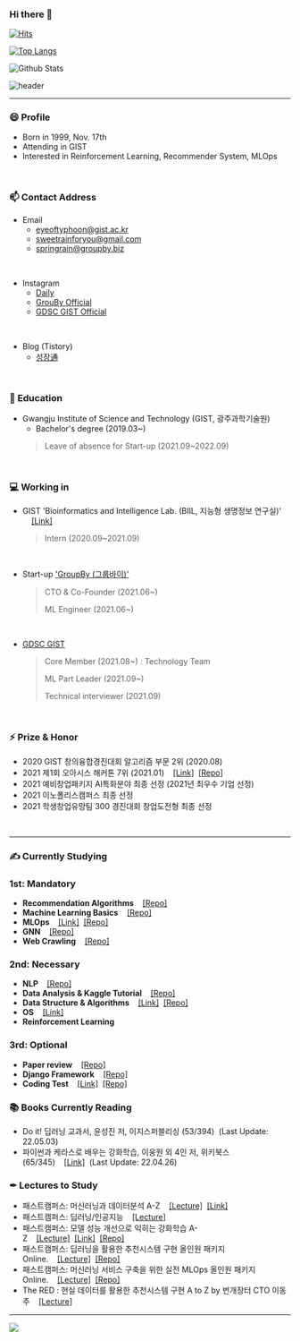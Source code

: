 ### Hi there 👋
[![Hits](https://hits.seeyoufarm.com/api/count/incr/badge.svg?url=https%3A%2F%2Fgithub.com%2FKangbeenKo&count_bg=%23C5CDFF&title_bg=%236DF560&icon=&icon_color=%23FFFFFF&title=hits&edge_flat=false)](https://hits.seeyoufarm.com)

<!-- ![your id](https://road-to-kaggle-grandmaster.vercel.app/api/simple/KangbeenKo) -->

<!--
![competition](https://road-to-kaggle-grandmaster.vercel.app/api/badges/subinium/competition)
![dataset](https://road-to-kaggle-grandmaster.vercel.app/api/badges/KangbeenKo/dataset)
![notebook](https://road-to-kaggle-grandmaster.vercel.app/api/badges/KangbeenKo/notebook)
![discussion](https://road-to-kaggle-grandmaster.vercel.app/api/badges/KangbeenKo/discussion)
-->

[![Top Langs](https://github-readme-stats.vercel.app/api/top-langs/?username=KevinTheRainmaker&&hide=jupyter%20notebook&layout=compact)](https://github.com/KevinTheRainmaker/github-readme-stats)

![Github Stats](https://github-readme-stats.vercel.app/api?username=KevinTheRainmaker&show_icons=true&theme=onedark)

![header](https://capsule-render.vercel.app/api?type=soft&color=auto&height=50&section=header&text=KevinTheRainmaker&fontSize=30&animation=twinkling)

----
### 😄 Profile
- Born in 1999, Nov. 17th
- Attending in GIST 
- Interested in Reinforcement Learning, Recommender System, MLOps
</br>

### 📫 Contact Address
- Email
  - eyeoftyphoon@gist.ac.kr
  - sweetrainforyou@gmail.com
  - springrain@groupby.biz
</br>

- Instagram
  - <a href = "https://www.instagram.com/riverbeen_u_everseen/">Daily</a>
  - <a href = "https://www.instagram.com/groupby_official/">GrouBy Official</a>
  - <a href = "https://www.instagram.com/gdsc_kr_gist/">GDSC GIST Official</a>
</br>


- Blog (Tistory)
  - <a href = "https://kevin-rain.tistory.com/">성장通</a>
</br>


### 🔭 Education
- Gwangju Institute of Science and Technology (GIST, 광주과학기술원)
  - Bachelor's degree (2019.03~)
  > Leave of absence for Start-up (2021.09~2022.09)  
</br>


### 💻 Working in
- GIST 'Bioinformatics and Intelligence Lab. (BIIL, 지능형 생명정보 연구실)' &nbsp;&nbsp;&nbsp;&nbsp;<a href = "https://www.biil-gist.net/">[Link]</a>
  > Intern (2020.09~2021.09)
</br>

- Start-up <a href='https://groupby.super.site/'>'GroupBy (그룹바이)'</a>

  > CTO & Co-Founder (2021.06~)
  > 
  > ML Engineer (2021.06~)
</br>

- <a href = "https://gdsc.community.dev/gwangju-institute-of-science-and-technology/">GDSC GIST</a>

  > Core Member (2021.08~) : Technology Team
  >
  > ML Part Leader (2021.09~)
  >
  > Technical interviewer (2021.09)
</br>


### ⚡ Prize & Honor
- 2020 GIST 창의융합경진대회 알고리즘 부문 2위 (2020.08)
- 2021 제1회 오아시스 해커톤 7위 (2021.01)&nbsp;&nbsp;&nbsp;&nbsp;<a href = "https://www.notion.so/BugBug-B5-566195bdb1d7488e98b479a41589b3a8">[Link]</a>&nbsp;&nbsp;<a href = "https://github.com/KevinTheRainmaker/BugBug">[Repo]</a>
- 2021 예비창업패키지 AI특화분야 최종 선정 (2021년 최우수 기업 선정)
- 2021 이노폴리스캠퍼스 최종 선정
- 2021 학생창업유망팀 300 경진대회 창업도전형 최종 선정
</br>


----

### ✍ Currently Studying
### 1st: Mandatory
- **Recommendation Algorithms**&nbsp;&nbsp;&nbsp;&nbsp;<a href = "https://github.com/KevinTheRainmaker/Recommendation_Algorithms">[Repo]</a>
- **Machine Learning Basics**&nbsp;&nbsp;&nbsp;&nbsp;<a href = "https://github.com/KevinTheRainmaker/ML_DL_Basics">[Repo]</a>
- **MLOps**&nbsp;&nbsp;&nbsp;&nbsp;<a href = "https://kevin-rain.tistory.com/category/MLOps">[Link]</a>&nbsp;&nbsp;<a href = "https://github.com/KevinTheRainmaker/MLOps">[Repo]</a>
- **GNN**&nbsp;&nbsp;&nbsp;&nbsp;<a href="https://github.com/KevinTheRainmaker/ML_DL_Basics/tree/master/GNN_Study">[Repo]</a>
- **Web Crawling**&nbsp;&nbsp;&nbsp;&nbsp;<a href="https://github.com/KevinTheRainmaker/Web_Crawling_and_Data_Analysis">[Repo]</a>
### 2nd: Necessary
- **NLP**&nbsp;&nbsp;&nbsp;&nbsp;<a href="https://github.com/GDSC-GIST/AI-ML_Team_5">[Repo]</a>
- **Data Analysis & Kaggle Tutorial**&nbsp;&nbsp;&nbsp;&nbsp;<a href = "https://github.com/KevinTheRainmaker/Kaggle_Novice_to_GrandMaster">[Repo]</a>
- **Data Structure & Algorithms**&nbsp;&nbsp;&nbsp;&nbsp;<a href = "https://kevin-rain.tistory.com/category/Data%20Structure">[Link]</a>&nbsp;&nbsp;<a href = "https://github.com/KevinTheRainmaker/DataStructure">[Repo]</a>
- **OS**&nbsp;&nbsp;&nbsp;&nbsp;<a href = "https://kevin-rain.tistory.com/category/%EC%BB%B4%ED%93%A8%ED%84%B0%20%EA%B3%B5%ED%95%99%20%EA%B8%B0%EB%B3%B8/%EC%9A%B4%EC%98%81%EC%B2%B4%EC%A0%9C%20%28OS%29">[Link]</a>
- **Reinforcement Learning**
### 3rd: Optional
- **Paper review**&nbsp;&nbsp;&nbsp;&nbsp;<a href = "https://github.com/KevinTheRainmaker/Paper_Review">[Repo]</a>
- **Django Framework**&nbsp;&nbsp;&nbsp;&nbsp;<a href = "https://github.com/KevinTheRainmaker/Django_Study">[Repo]</a>
- **Coding Test**&nbsp;&nbsp;&nbsp;&nbsp;<a href = "https://programmers.co.kr/learn/challenges">[Link]</a>&nbsp;&nbsp;<a href = "https://github.com/KevinTheRainmaker/CodingTest">[Repo]</a>

### 📚 Books Currently Reading
<!--
- 열혈 자료구조, 윤성우 저, 오렌지미디어 (238/600)&nbsp;&nbsp;&nbsp;&nbsp;<a href = "https://kevin-rain.tistory.com/category/Data%20Structure%20%26%20Algorithms">[Link]</a>&nbsp;&nbsp;<a href = "https://github.com/KevinTheRainmaker/DataStructure">[Repo]</a>&nbsp;&nbsp;(Last Update: 21.12.14)
- 살아 움직이는 머신러닝 파이프라인 설계, 하네스 하프케 외 1인 저, O'REILLY (162/414)&nbsp;&nbsp;&nbsp;&nbsp;<a href = "https://kevin-rain.tistory.com/category/MLOps">[Link]</a>&nbsp;&nbsp;(Last Update: 22.01.26)
- 한 줄씩 따라 해보는 파이토치 딥러닝 프로젝트 모음집, 이경택 외 8인 저, 비제이퍼블릭 (42/360)&nbsp;&nbsp;&nbsp;&nbsp;<a href = "https://github.com/KevinTheRainmaker/Pytorch_Projects">[Repo]</a>&nbsp;&nbsp;(Last Update: 21.10.12)
- 웹 크롤링과 데이터 분석 with 파이썬, 장철원 저, 프로그래밍 인사이트 (102/293)&nbsp;&nbsp;&nbsp;&nbsp;<a href = "https://github.com/KevinTheRainmaker/Web_Crawling_and_Data_Analysis">[Repo]</a>&nbsp;&nbsp;(Last Update: 22.02.03)
-->
- Do it! 딥러닝 교과서, 윤성진 저, 이지스퍼블리싱 (53/394)&nbsp;&nbsp;(Last Update: 22.05.03)
- 파이썬과 케라스로 배우는 강화학습, 이웅원 외 4인 저, 위키북스 (65/345)&nbsp;&nbsp;&nbsp;&nbsp;<a href = "https://kevin-rain.tistory.com/category/ML%26DL/Reinforcement%20Learning">[Link]</a>&nbsp;&nbsp;(Last Update: 22.04.26)
<!---
- 머신러닝 교과서 with 파이썬, 사이킷런, 텐서플로, 세바스찬 라시카 외 1인 저, 길벗 (64/609)&nbsp;&nbsp;&nbsp;&nbsp;<a href = "https://github.com/KevinTheRainmaker/ML_DL_Basics/ML_TextBook_SKTF">[Repo]</a>&nbsp;&nbsp;(Last Update: None)
- Coding The Matrix, 필립 클라인 저, 루비페이퍼 (--/588)&nbsp;&nbsp;&nbsp;&nbsp;<a href = "https://github.com/KevinTheRainmaker/Coding_Mathematics/tree/master/Coding%20The%20Matrix">[Repo]</a>
- 파이썬 머신러닝 완벽 가이드, 권철민 저, 위키북스 (117/625)&nbsp;&nbsp;&nbsp;&nbsp;<a href = "https://github.com/KevinTheRainmaker/ML_DL_Basics/ML_Guide">[Repo]</a>&nbsp;&nbsp;(Last Update: None)
- 처음 시작하는 딥러닝, 세스 와이드먼 저, 한빛미디어 (--/273)&nbsp;&nbsp;&nbsp;&nbsp;<a href = "https://github.com/KevinTheRainmaker/ML_DL_Basics/DL_from_Scratch">[Repo]</a>&nbsp;&nbsp;(Last Update: None)-->

### ✒ Lectures to Study
- 패스트캠퍼스: 머신러닝과 데이터분석 A-Z&nbsp;&nbsp;&nbsp;&nbsp;<a href = "https://www.fastcampus.co.kr/data_online_dataadv">[Lecture]</a>&nbsp;&nbsp;<a href = "https://kevin-rain.tistory.com/category/%EB%A8%B8%EC%8B%A0%EB%9F%AC%EB%8B%9D%20%EB%94%A5%EB%9F%AC%EB%8B%9D">[Link]</a>
- 패스트캠퍼스: 딥러닝/인공지능&nbsp;&nbsp;&nbsp;&nbsp;<a href = "https://www.fastcampus.co.kr/data_online_deep">[Lecture]</a>&nbsp;&nbsp;
- 패스트캠퍼스: 모델 성능 개선으로 익히는 강화학습 A-Z&nbsp;&nbsp;&nbsp;&nbsp;<a href = "https://www.fastcampus.co.kr/data_online_rein">[Lecture]</a>&nbsp;&nbsp;<a href = "https://www.notion.so/f387345c41b842728265dbd3640a5df6?v=13065f24cabd4d21bd5a2edd2b818682">[Link]</a>&nbsp;&nbsp;<a href = "https://github.com/KevinTheRainmaker/Reinforcement_Learning_AtoZ">[Repo]</a>
- 패스트캠퍼스: 딥러닝을 활용한 추천시스템 구현 올인원 패키지 Online.&nbsp;&nbsp;&nbsp;&nbsp;<a href = "https://fastcampus.co.kr/data_online_rs">[Lecture]</a>&nbsp;&nbsp;<a href = "https://github.com/KevinTheRainmaker/Recommendation_Algorithms/tree/main/colab/fastcampus">[Repo]</a>
- 패스트캠퍼스: 머신러닝 서비스 구축을 위한 실전 MLOps 올인원 패키지 Online.&nbsp;&nbsp;&nbsp;&nbsp;<a href = "https://fastcampus.co.kr/data_online_mlops">[Lecture]</a>&nbsp;&nbsp;<a href = "https://github.com/KevinTheRainmaker/Data_and_Model_Management">[Repo]</a>
- The RED : 현실 데이터를 활용한 추천시스템 구현 A to Z by 번개장터 CTO 이동주&nbsp;&nbsp;&nbsp;&nbsp;<a href = "https://fastcampus.co.kr/data_red_ldj">[Lecture]</a>
----

<!--
- UDEMY: 머신 러닝 & AI 로 추천 시스템 구축하기&nbsp;&nbsp;&nbsp;&nbsp;<a href = "https://www.udemy.com/course/best-recommender-system/">[Lecture]</a>&nbsp;&nbsp;<a href = "https://github.com/KevinTheRainmaker/Recommendation_Algorithms/tree/main/colab/fastcampus">[Repo]</a>
- UDEMY: AI 만들기 : 강화학습과 인공신경망 완전 정복&nbsp;&nbsp;&nbsp;&nbsp;<a href = "https://www.udemy.com/course/best-ai-17-hours/">[Lecture]</a>
-->

<!--
**KangbeenKo/KangbeenKo** is a ✨ _special_ ✨ repository because its `README.md` (this file) appears on your GitHub profile.
Here are some ideas to get you started:

- 🔭 I’m currently working on ...
- 🌱 I’m currently learning ...
- 👯 I’m looking to collaborate on ...
- 🤔 I’m looking for help with ...
- 💬 Ask me about ...
- 📫 How to reach me: ...
- 😄 Pronouns: ...
- ⚡ Fun fact: ...
-->

<!--[![KevinTheRainmaker's wakatime stats](https://github-readme-stats.vercel.app/api/wakatime?username=KevinTheRainmaker)](https://wakatime.com/@KevinTheRainmaker)-->

<a href="https://opgc.me/#/users/KevinTheRainmaker" target="_blank"><img src="https://api.opgc.me/githubs/users/KevinTheRainmaker/tag/?theme=basic" /></a>
